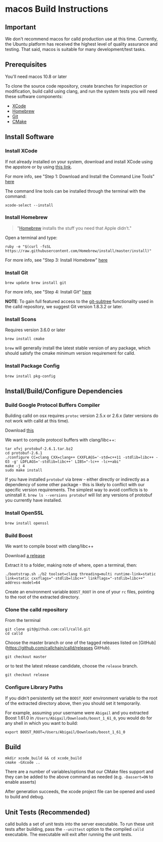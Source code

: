 # macos Build Instructions

## Important

We don't recommend macos for calld production use at this time. Currently, the
Ubuntu platform has received the highest level of quality assurance and
testing. That said, macos is suitable for many development/test tasks.

## Prerequisites

You'll need macos 10.8 or later

To clone the source code repository, create branches for inspection or
modification, build calld using clang, and run the system tests you will need
these software components:

* [XCode](https://developer.apple.com/xcode/)
* [Homebrew](http://brew.sh/)
* [Git](http://git-scm.com/)
* [CMake](http://cmake.org/)

## Install Software

### Install XCode

If not already installed on your system, download and install XCode using the
appstore or by using [this link](https://developer.apple.com/xcode/).

For more info, see "Step 1: Download and Install the Command Line Tools"
[here](http://www.moncefbelyamani.com/how-to-install-xcode-homebrew-git-rvm-ruby-on-mac)

The command line tools can be installed through the terminal with the command:

```
xcode-select --install
```

### Install Homebrew

> "[Homebrew](http://brew.sh/) installs the stuff you need that Apple didn’t."

Open a terminal and type:

```
ruby -e "$(curl -fsSL https://raw.githubusercontent.com/Homebrew/install/master/install)"
```

For more info, see "Step 3: Install Homebrew"
[here](http://www.moncefbelyamani.com/how-to-install-xcode-homebrew-git-rvm-ruby-on-mac)

### Install Git

```
brew update brew install git
```

For more info, see "Step 4: Install Git"
[here](http://www.moncefbelyamani.com/how-to-install-xcode-homebrew-git-rvm-ruby-on-mac)

**NOTE**: To gain full featured access to the
[git-subtree](http://blogs.atlassian.com/2013/05/alternatives-to-git-submodule-git-subtree/)
functionality used in the calld repository, we suggest Git version 1.8.3.2 or
later.

### Install Scons

Requires version 3.6.0 or later

```
brew install cmake
```

`brew` will generally install the latest stable version of any package, which
should satisfy the cmake minimum version requirement for calld.

### Install Package Config

```
brew install pkg-config
```

## Install/Build/Configure Dependencies

### Build Google Protocol Buffers Compiler

Building calld on osx requires `protoc` version 2.5.x or 2.6.x (later versions
do not work with calld at this time).

Download [this](https://github.com/google/protobuf/releases/download/v2.6.1/protobuf-2.6.1.tar.bz2)

We want to compile protocol buffers with clang/libc++:

```
tar xfvj protobuf-2.6.1.tar.bz2
cd protobuf-2.6.1
./configure CC=clang CXX=clang++ CXXFLAGS='-std=c++11 -stdlib=libc++ -O3 -g' LDFLAGS='-stdlib=libc++' LIBS="-lc++ -lc++abi"
make -j 4
sudo make install
```

If you have installed `protobuf` via brew - either directly or indirectly as a
dependency of some other package - this is likely to conflict with our specific
version requirements. The simplest way to avoid conflicts is to uninstall it.
`brew ls --versions protobuf` will list any versions of protobuf
you currently have installed.

### Install OpenSSL

```
brew install openssl
```

### Build Boost

We want to compile boost with clang/libc++

Download [a release](https://sourceforge.net/projects/boost/files/boost/1.61.0/boost_1_61_0.tar.bz2)

Extract it to a folder, making note of where, open a terminal, then:

```
./bootstrap.sh ./b2 toolset=clang threading=multi runtime-link=static link=static cxxflags="-stdlib=libc++" linkflags="-stdlib=libc++" address-model=64
```

Create an environment variable `BOOST_ROOT` in one of your `rc` files, pointing
to the root of the extracted directory.

### Clone the calld repository

From the terminal

```
git clone git@github.com:call/calld.git
cd calld
```

Choose the master branch or one of the tagged releases listed on
[GitHub](https://github.com/callchain/calld/releases GitHub).

```
git checkout master
```

or to test the latest release candidate, choose the `release` branch.

```
git checkout release
```

### Configure Library Paths

If you didn't persistently set the `BOOST_ROOT` environment variable to the
root of the extracted directory above, then you should set it temporarily.

For example, assuming your username were `Abigail` and you extracted Boost
1.61.0 in `/Users/Abigail/Downloads/boost_1_61_0`, you would do for any
shell in which you want to build:

```
export BOOST_ROOT=/Users/Abigail/Downloads/boost_1_61_0
```

## Build

```
mkdir xcode_build && cd xcode_build
cmake -GXcode ..
```

There are a number of variables/options that our CMake files support and they
can be added to the above command as needed (e.g. `-Dassert=ON` to enable
asserts)

After generation succeeds, the xcode project file can be opened and used to
build and debug.

## Unit Tests (Recommended)

calld builds a set of unit tests into the server executable. To run these unit
tests after building, pass the `--unittest` option to the compiled `calld`
executable. The executable will exit after running the unit tests.


